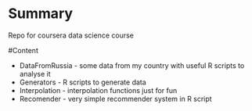 # Summary
Repo for coursera data science course 

#Content
* DataFromRussia - some data from my country with useful R scripts to analyse it
* Generators - R scripts to generate data
* Interpolation - interpolation functions just for fun
* Recomender - very simple recommender system in R script
